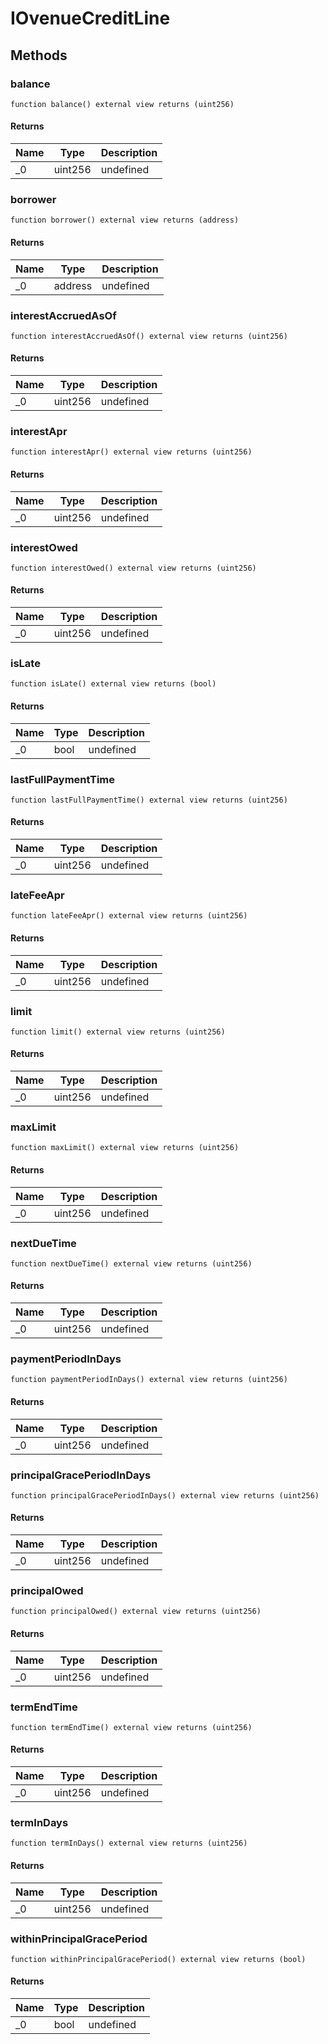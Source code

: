# IOvenueCreditLine









## Methods

### balance

```solidity
function balance() external view returns (uint256)
```






#### Returns

| Name | Type | Description |
|---|---|---|
| _0 | uint256 | undefined |

### borrower

```solidity
function borrower() external view returns (address)
```






#### Returns

| Name | Type | Description |
|---|---|---|
| _0 | address | undefined |

### interestAccruedAsOf

```solidity
function interestAccruedAsOf() external view returns (uint256)
```






#### Returns

| Name | Type | Description |
|---|---|---|
| _0 | uint256 | undefined |

### interestApr

```solidity
function interestApr() external view returns (uint256)
```






#### Returns

| Name | Type | Description |
|---|---|---|
| _0 | uint256 | undefined |

### interestOwed

```solidity
function interestOwed() external view returns (uint256)
```






#### Returns

| Name | Type | Description |
|---|---|---|
| _0 | uint256 | undefined |

### isLate

```solidity
function isLate() external view returns (bool)
```






#### Returns

| Name | Type | Description |
|---|---|---|
| _0 | bool | undefined |

### lastFullPaymentTime

```solidity
function lastFullPaymentTime() external view returns (uint256)
```






#### Returns

| Name | Type | Description |
|---|---|---|
| _0 | uint256 | undefined |

### lateFeeApr

```solidity
function lateFeeApr() external view returns (uint256)
```






#### Returns

| Name | Type | Description |
|---|---|---|
| _0 | uint256 | undefined |

### limit

```solidity
function limit() external view returns (uint256)
```






#### Returns

| Name | Type | Description |
|---|---|---|
| _0 | uint256 | undefined |

### maxLimit

```solidity
function maxLimit() external view returns (uint256)
```






#### Returns

| Name | Type | Description |
|---|---|---|
| _0 | uint256 | undefined |

### nextDueTime

```solidity
function nextDueTime() external view returns (uint256)
```






#### Returns

| Name | Type | Description |
|---|---|---|
| _0 | uint256 | undefined |

### paymentPeriodInDays

```solidity
function paymentPeriodInDays() external view returns (uint256)
```






#### Returns

| Name | Type | Description |
|---|---|---|
| _0 | uint256 | undefined |

### principalGracePeriodInDays

```solidity
function principalGracePeriodInDays() external view returns (uint256)
```






#### Returns

| Name | Type | Description |
|---|---|---|
| _0 | uint256 | undefined |

### principalOwed

```solidity
function principalOwed() external view returns (uint256)
```






#### Returns

| Name | Type | Description |
|---|---|---|
| _0 | uint256 | undefined |

### termEndTime

```solidity
function termEndTime() external view returns (uint256)
```






#### Returns

| Name | Type | Description |
|---|---|---|
| _0 | uint256 | undefined |

### termInDays

```solidity
function termInDays() external view returns (uint256)
```






#### Returns

| Name | Type | Description |
|---|---|---|
| _0 | uint256 | undefined |

### withinPrincipalGracePeriod

```solidity
function withinPrincipalGracePeriod() external view returns (bool)
```






#### Returns

| Name | Type | Description |
|---|---|---|
| _0 | bool | undefined |




